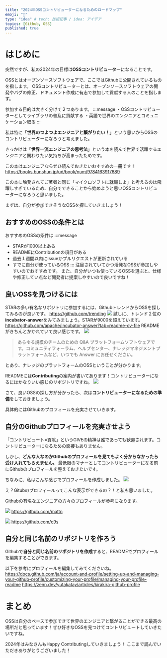 ```yaml
---
title: "2024年OSSコントリビューターになるためのロードマップ"
emoji: "🎍"
type: "idea" # tech: 技術記事 / idea: アイデア
topics: [Github, OSS]
published: true
---
```


# はじめに
突然ですが、私の2024年の目標は**OSSコントリビューター**になることです。

OSSとはオープンソースソフトウェアで、ここではGithubに公開されているものを指します。
OSSコントリビューターとは、オープンソースソフトウェアの開発やバグの修正、ドキュメント作成に有志で参加して貢献する人のことを指します。

参加する目的は大きく分けて２つあります。
:::message
・OSSコントリビューターとしてライブラリの普及に貢献する
・英語で世界のエンジニアとコミュニケーション取る
:::

私は特に「**世界のつよつよエンジニアと繋がりたい！**」という思いからOSSのコントリビューターになろうと考えました。

きっかけは「**世界一流エンジニアの思考法**」という本を読んで世界で活躍するエンジニアと関わりたい気持ちが高まったためです。

この本はエンジニアならぜひ読んでおきたいおすすめの一冊です！
https://books.bunshun.jp/ud/book/num/9784163917689


この本に触発されてご著者と同じ「マイクロソフトに就職しよ」と考えるのは飛躍しすぎているため、自分でできることから始めようと思いOSSコントリビューターになろうと思いました。

まずは、自分が参加できそうなOSSを探していきましょう！

## おすすめのOSSの条件とは
おすすめのOSSの条件は
:::message
- STARが1000以上ある
- READMEにContributionの項目がある
- 過去１週間以内にIssueかプルリクエストが更新されている
- すでに自分が使っているOSS
:::
注目されていてかつ活発なOSSが参加しやすいのでおすすめです。
また、自分がいつも使っているOSSを選ぶと、仕様や修正してい点など開発者に提案しやすいので良いですね！

## 良いOSSを見つけるには
STARの多い有名なリポジトリに参加するには、GithubトレンドからOSSを探してみるのが良いです。
https://github.com/trending
![](https://storage.googleapis.com/zenn-user-upload/60a3db631d27-20240105.png)
試しに、トレンド２位の**incubator-answer**をみてみましょう。STARが9000を超えています。
https://github.com/apache/incubator-answer?tab=readme-ov-file
READMEがきちんとかかれていて良い感じです。
![](https://storage.googleapis.com/zenn-user-upload/484f68713e64-20240105.png)

>あらゆる規模のチームのための Q&A プラットフォームソフトウェアです。コミュニティフォーラム、ヘルプセンター、ナレッジマネジメントプラットフォームなど、いつでも Answer にお任せください。

とあり、ナレッジのプラットフォームのOSSということが分かります。

READMEには**Contributing**の案内が書いてあります！コントリビューターになるにはかなりいい感じのリポジトリですね。
![](https://storage.googleapis.com/zenn-user-upload/1bec24d66a4f-20240105.png)

さて、良いOSSの探し方が分かったら、次は**コントリビューターになるための準備**をしておきましょう。

具体的にはGithubのプロフィールを充実させていきます。

## 自分のGithubプロフィールを充実させよう
「コントリビュート=貢献」というGIVEの精神は誰であっても歓迎されます。コントリビューターになるための面接もありません。

しかし、**どんな人なのかGithubのプロフィールを見てもよく分からなかったら受け入れてもらえません。**
最低限のマナーとしてコントリビューターになる前にGithubのプロフィールを整えておきたいです。

ちなみに、私はこんな感じでプロフィールを作成しました。
![](https://storage.googleapis.com/zenn-user-upload/f099ce64e716-20240105.png)

え？Gitubのプロフィールってこんな表示ができるの？！と私も思いました。

Githubの有名なエンジニアの方々のプロフィールが参考になります。

![](https://storage.googleapis.com/zenn-user-upload/21257aa03df6-20240105.png)
https://github.com/mattn

![](https://storage.googleapis.com/zenn-user-upload/c2dec3170b4b-20240105.png)
https://github.com/c9s

## 自分と同じ名前のリポジトリを作ろう

Githubで**自分と同じ名前のリポジトリを作成**すると、READMEでプロフィールを編集することができます。

以下を参考にプロフィールを編集してみてくださいね。
https://docs.github.com/ja/account-and-profile/setting-up-and-managing-your-github-profile/customizing-your-profile/managing-your-profile-readme
https://zenn.dev/yutakatay/articles/kirakira-github-profile

# まとめ
OSSは自分のペースで参加できて世界のエンジニアと繋がることができる最高の場所だと思っています！ぜひ好きなOSSを見つけてコントリビュートしていきたいですね。

2024年はみなさんもHappy Contributingしていきましょう！
ここまで読んでいただきありがとうございました！